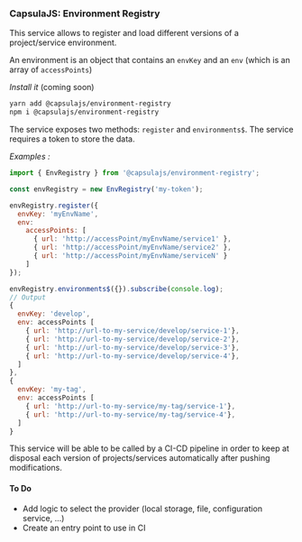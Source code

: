 ### CapsulaJS: Environment Registry

This service allows to register and load different versions of a
project/service environment.

An environment is an object that contains an `envKey` and an `env`
(which is an array of `accessPoints`)

_Install it_ (coming soon)

```bash
yarn add @capsulajs/environment-registry
npm i @capsulajs/environment-registry
```

The service exposes two methods: `register` and `environments$`.
The service requires a token to store the data.

_Examples :_

```js
import { EnvRegistry } from '@capsulajs/environment-registry';

const envRegistry = new EnvRegistry('my-token');

envRegistry.register({
  envKey: 'myEnvName',
  env:
    accessPoints: [
      { url: 'http://accessPoint/myEnvName/service1' },
      { url: 'http://accessPoint/myEnvName/service2' },
      { url: 'http://accessPoint/myEnvName/serviceN' }
    ]
});

envRegistry.environments$({}).subscribe(console.log);
// Output
{
  envKey: 'develop',
  env: accessPoints [
    { url: 'http://url-to-my-service/develop/service-1'},
    { url: 'http://url-to-my-service/develop/service-2'},
    { url: 'http://url-to-my-service/develop/service-3'},
    { url: 'http://url-to-my-service/develop/service-4'},
  ]
},
{
  envKey: 'my-tag',
  env: accessPoints [
    { url: 'http://url-to-my-service/my-tag/service-1'},
    { url: 'http://url-to-my-service/my-tag/service-4'},
  ]
}
```

This service will be able to be called by a CI-CD pipeline in order to keep at
disposal each version of projects/services automatically after pushing
modifications.

#### To Do

- Add logic to select the provider (local storage, file, configuration service, ...)
- Create an entry point to use in CI
